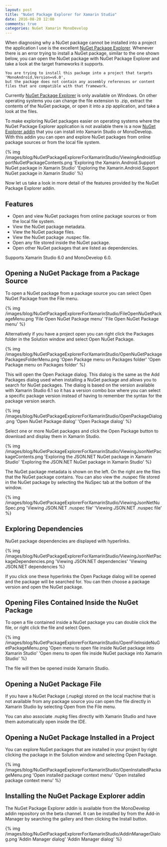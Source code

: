 ```yaml
---
layout: post
title: "NuGet Package Explorer for Xamarin Studio"
date: 2016-08-20 12:00
comments: true
categories: NuGet Xamarin MonoDevelop
---
```


When diagnosing why a NuGet package cannot be installed into a project the application I use is the excellent [NuGet Package Explorer](https://github.com/NuGetPackageExplorer/NuGetPackageExplorer). Whenever there is an error trying to install a NuGet package, similar to the one shown below, you can open the NuGet package with NuGet Package Explorer and take a look at the target frameworks it supports.

    You are trying to install this package into a project that targets 'MonoAndroid,Version=v6.0',
    but the package does not contain any assembly references or content files that are compatible with that framework.
    
Currently [NuGet Package Explorer](https://github.com/NuGetPackageExplorer/NuGetPackageExplorer) is only available on Windows. On other operating systems you can change the file extension to .zip, extract the contents of the NuGet package, or open it into a zip application, and take a look at the files.

To make exploring NuGet packages easier on operating systems where the NuGet Package Explorer application is not available there is a now [NuGet Explorer addin](https://github.com/mrward/monodevelop-nuget-package-explorer) that you can install into Xamarin Studio or MonoDevelop. With this addin you can open and explore NuGet packages from online package sources or from the local file system.

{% img /images/blog/NuGetPackageExplorerForXamarinStudio/ViewingAndroidSupportNuGetPackageContents.png 'Exploring the Xamarin.Android.Support NuGet package in Xamarin Studio' 'Exploring the Xamarin.Android.Support NuGet package in Xamarin Studio' %}

Now let us take a look in more detail of the features provided by the NuGet Package Explorer addin.

## Features

 * Open and view NuGet packages from online package sources or from the local file system.
 * View the NuGet package metadata.
 * View the NuGet package files.
 * View the NuGet package .nuspec file.
 * Open any file stored inside the NuGet package.
 * Open other NuGet packages that are listed as dependencies.
 
Supports Xamarin Studio 6.0 and MonoDevelop 6.0.

## Opening a NuGet Package from a Package Source

To open a NuGet package from a package source you can select Open NuGet Package from the File menu.

{% img /images/blog/NuGetPackageExplorerForXamarinStudio/FileOpenNuGetPackageMenu.png 'File Open NuGet Package menu' 'File Open NuGet Package menu' %}

Alternatively if you have a project open you can right click the Packages folder in the Solution window and select Open NuGet Package.

{% img /images/blog/NuGetPackageExplorerForXamarinStudio/OpenNuGetPackagePackagesFolderMenu.png 'Open Package menu on Packages folder' 'Open Package menu on Packages folder' %}

This will open the Open Package dialog. This dialog is the same as the Add Packages dialog used when installing a NuGet package and allows you to search for NuGet packages. The dialog is based on the version available with Xamarin Studio 6.1 so it has a version combo box where you can select a specific package version instead of having to remember the syntax for the package version search.

{% img /images/blog/NuGetPackageExplorerForXamarinStudio/OpenPackageDialog.png 'Open NuGet Package dialog' 'Open Package dialog' %}

Select one or more NuGet packages and click the Open Package button to download and display them in Xamarin Studio.

{% img /images/blog/NuGetPackageExplorerForXamarinStudio/ViewingJsonNetPackageContents.png 'Exploring the JSON.NET NuGet package in Xamarin Studio' 'Exploring the JSON.NET NuGet package in Xamarin Studio' %}

The NuGet package metadata is shown on the left. On the right are the files that the NuGet package contains. You can also view the .nuspec file stored in the NuGet package by selecting the NuSpec tab at the bottom of the window.

{% img /images/blog/NuGetPackageExplorerForXamarinStudio/ViewingJsonNetNuSpec.png 'Viewing JSON.NET .nuspec file' 'Viewing JSON.NET .nuspec file' %}

## Exploring Dependencies

NuGet package dependencies are displayed with hyperlinks. 

{% img /images/blog/NuGetPackageExplorerForXamarinStudio/ViewingJsonNetPackageDependencies.png 'Viewing JSON.NET dependencies' 'Viewing JSON.NET dependencies %}

If you click one these hyperlinks the Open Package dialog will be opened and the package will be searched for. You can then choose a package version and open the NuGet package.

## Opening Files Contained Inside the NuGet Package

To open a file contained inside a NuGet package you can double click the file, or right click the file and select Open.

{% img /images/blog/NuGetPackageExplorerForXamarinStudio/OpenFileInsideNuGetPackageMenu.png 'Open menu to open file inside NuGet package into Xamarin Studio' 'Open menu to open file inside NuGet package into Xamarin Studio' %}

The file will then be opened inside Xamarin Studio.

## Opening a NuGet Package File

If you have a NuGet Package (.nupkg) stored on the local machine that is not available from any package source you can open the file directly in Xamarin Studio by selecting Open from the File menu.

You can also associate .nupkg files directly with Xamarin Studio and have them automatically open inside the IDE.

## Opening a NuGet Package Installed in a Project

You can explore NuGet packages that are installed in your project by right clicking the package in the Solution window and selecting Open Package.

{% img /images/blog/NuGetPackageExplorerForXamarinStudio/OpenInstalledPackageMenu.png 'Open installed package context menu' 'Open installed package context menu' %}

## Installing the NuGet Package Explorer addin

The NuGet Package Explorer addin is available from the MonoDevelop addin repository on the beta channel. It can be installed by from the Add-in Manager by searching the gallery and then clicking the Install button.

{% img /images/blog/NuGetPackageExplorerForXamarinStudio/AddinManagerDialog.png 'Addin Manager dialog' 'Addin Manager dialog' %}
